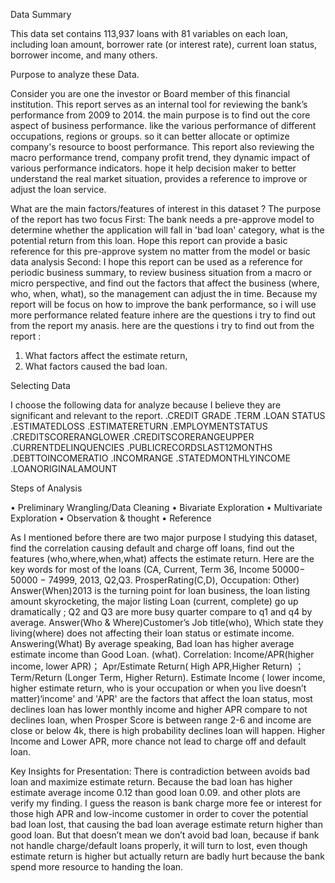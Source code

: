 
Data Summary

This data set contains 113,937 loans with 81 variables on each loan, including loan amount, borrower rate (or interest rate), current loan status, borrower income, and many others.




Purpose to analyze these Data.

Consider you are one the investor or Board member of this financial institution. This report serves as an internal tool for reviewing the bank’s performance from 2009 to 2014. 
the main purpose is to find out the core aspect of business performance. like the various performance of different occupations, regions or groups. so it can better allocate or optimize company's resource to boost performance.
This report also reviewing the macro performance trend, company profit trend, they dynamic impact of various performance indicators. hope it help decision maker to better understand the real market situation, provides a reference to improve or adjust the loan service.




What are the main factors/features of interest in this dataset ?
The purpose of the report has two focus
First: The bank needs a pre-approve model to determine whether the application will fall in 'bad loan' category, what is the potential return from this loan. Hope this report can provide a basic reference for this pre-approve system no matter from the model or basic data analysis
Second: I hope this report can be used as a reference for periodic business summary, to review business situation from a macro or micro perspective, and find out the factors that affect the business (where, who, when, what), so the management can adjust the in time.
Because my report will be focus on how to improve the bank performance, so i will use more performance related feature inhere are the questions i try to find out from the report my anasis. here are the questions i try to find out from the report :
1. What factors affect the estimate return,
2. What factors caused the bad loan.





Selecting Data

I choose the following data for analyze because I believe they are significant and relevant to the report. 
.CREDIT GRADE
.TERM
.LOAN STATUS
.ESTIMATEDLOSS
.ESTIMATERETURN
.EMPLOYMENTSTATUS
.CREDITSCORERANGLOWER
.CREDITSCORERANGEUPPER
.CURRENTDELINQUENCIES
.PUBLICRECORDSLAST12MONTHS
.DEBTTOINCOMERATIO
.INCOMRANGE
.STATEDMONTHLYINCOME
.LOANORIGINALAMOUNT




Steps of Analysis

•	Preliminary Wrangling/Data Cleaning
•	Bivariate Exploration
•	Multivariate Exploration
•	Observation & thought
•	Reference




As I mentioned before there are two major purpose I studying this dataset, find the correlation causing default and charge off loans, find out the features (who,where,when,what) affects the estimate return.
Here are the key words for most of the loans (CA, Current, Term 36, Income  50000−
50000
−
 74999, 2013, Q2,Q3. ProsperRating(C,D), Occupation: Other)
Answer(When)2013 is the turning point for loan business, the loan listing amount skyrocketing, the major listing Loan (current, complete) go up dramatically ; Q2 and Q3 are more busy quarter compare to q1 and q4 by average.
Answer(Who & Where)Customer’s Job title(who), Which state they living(where) does not affecting their loan status or estimate income.
Answering(What) By average speaking, Bad loan has higher average estimate income than Good Loan. (what).
Correlation: Income/APR(higher income, lower APR)； Apr/Estimate Return( High APR,Higher Return) ； Term/Return (Longer Term, Higher Return).
Estimate Income ( lower income, higher estimate return, who is your occupation or when you live doesn’t matter)‘income' and 'APR' are the factors that affect the loan status, most declines loan has lower monthly income and higher APR compare to not declines loan, when Prosper Score is between range 2-6 and income are close or below 4k, there is high probability declines loan will happen.
Higher Income and Lower APR, more chance not lead to charge off and default loan.


Key Insights for Presentation:
There is contradiction between avoids bad loan and maximize estimate return. Because the bad loan has higher estimate average income 0.12 than good loan 0.09. and other plots are verify my finding. I guess the reason is bank charge more fee or interest for those high APR and low-income customer in order to cover the potential bad loan lost, that causing the bad loan average estimate return higher than good loan. But that doesn’t mean we don’t avoid bad loan, because if bank not handle charge/default loans properly, it will turn to lost, even though estimate return is higher but actually return are badly hurt because the bank spend more resource to handing the loan.



